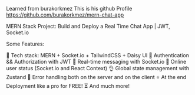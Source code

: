 Learned from burakorkmez 
This is  his github Profile https://github.com/burakorkmez/mern-chat-app



MERN Stack Project: Build and Deploy a Real Time Chat App | JWT, Socket.io


Some Features:

🌟 Tech stack: MERN + Socket.io + TailwindCSS + Daisy UI
🎃 Authentication && Authorization with JWT
👾 Real-time messaging with Socket.io
🚀 Online user status (Socket.io and React Context)
👌 Global state management with Zustand
🐞 Error handling both on the server and on the client
⭐ At the end Deployment like a pro for FREE!
⏳ And much more!


